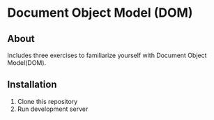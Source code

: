 # Document Object Model (DOM) 

## About
Includes three exercises to familiarize yourself with Document Object Model(DOM).

## Installation
1. Clone this repository
2. Run development server